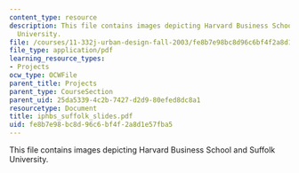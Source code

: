 ```yaml
---
content_type: resource
description: This file contains images depicting Harvard Business School and Suffolk
  University.
file: /courses/11-332j-urban-design-fall-2003/fe8b7e98bc8d96c6bf4f2a8d1e57fba5_iphbs_suffolk_slides.pdf
file_type: application/pdf
learning_resource_types:
- Projects
ocw_type: OCWFile
parent_title: Projects
parent_type: CourseSection
parent_uid: 25da5339-4c2b-7427-d2d9-80efed8dc8a1
resourcetype: Document
title: iphbs_suffolk_slides.pdf
uid: fe8b7e98-bc8d-96c6-bf4f-2a8d1e57fba5
---
```

This file contains images depicting Harvard Business School and Suffolk University.